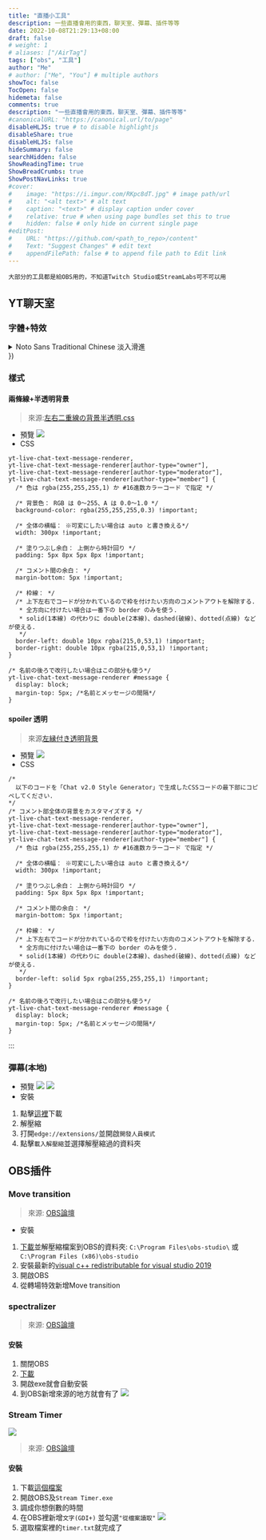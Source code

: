 ```yaml
---
title: "直播小工具"
description: 一些直播會用的東西，聊天室、彈幕、插件等等
date: 2022-10-08T21:29:13+08:00
draft: false
# weight: 1
# aliases: ["/AirTag"]
tags: ["obs", "工具"]
author: "Me"
# author: ["Me", "You"] # multiple authors
showToc: false
TocOpen: false
hidemeta: false
comments: true
description: "一些直播會用的東西，聊天室、彈幕、插件等等"
#canonicalURL: "https://canonical.url/to/page"
disableHLJS: true # to disable highlightjs
disableShare: true
disableHLJS: false
hideSummary: false
searchHidden: false
ShowReadingTime: true
ShowBreadCrumbs: true
ShowPostNavLinks: true
#cover:
#    image: "https://i.imgur.com/RKpc8dT.jpg" # image path/url
#    alt: "<alt text>" # alt text
#    caption: "<text>" # display caption under cover
#    relative: true # when using page bundles set this to true
#    hidden: false # only hide on current single page
#editPost:
#    URL: "https://github.com/<path_to_repo>/content"
#    Text: "Suggest Changes" # edit text
#    appendFilePath: false # to append file path to Edit link
---
```


`大部分的工具都是給OBS用的，不知道Twitch Studio或StreamLabs可不可以用`


## YT聊天室
### 字體+特效
<details>
<summary>Noto Sans Traditional Chinese 淡入滑進</summary>

```css=
@import url("https://fonts.googleapis.com/css?family=Noto Sans TC");

/* Background colors*/
body {
  overflow: hidden;
  background-color: rgba(0,0,0,0);
}
/* Transparent background. */
yt-live-chat-renderer {
  background-color: transparent !important;
}
yt-live-chat-text-message-renderer,
yt-live-chat-text-message-renderer[is-highlighted] {
  background-color: transparent !important;
}

yt-live-chat-text-message-renderer[author-type="owner"],
yt-live-chat-text-message-renderer[author-type="owner"][is-highlighted] {
  background-color: transparent !important;
}

yt-live-chat-text-message-renderer[author-type="moderator"],
yt-live-chat-text-message-renderer[author-type="moderator"][is-highlighted] {
  background-color: transparent !important;
}

yt-live-chat-text-message-renderer[author-type="member"],
yt-live-chat-text-message-renderer[author-type="member"][is-highlighted] {
  background-color: transparent !important;
}


yt-live-chat-author-chip #author-name {
  background-color: transparent !important;
}
/* Outlines */
yt-live-chat-renderer * {
  text-shadow: -2px -2px #000000,-2px -1px #000000,-2px 0px #000000,-2px 1px #000000,-2px 2px #000000,-1px -2px #000000,-1px -1px #000000,-1px 0px #000000,-1px 1px #000000,-1px 2px #000000,0px -2px #000000,0px -1px #000000,0px 0px #000000,0px 1px #000000,0px 2px #000000,1px -2px #000000,1px -1px #000000,1px 0px #000000,1px 1px #000000,1px 2px #000000,2px -2px #000000,2px -1px #000000,2px 0px #000000,2px 1px #000000,2px 2px #000000;
  font-family: "Noto Sans TC";
  font-size: 18px !important;
  line-height: 18px !important;
}

yt-live-chat-text-message-renderer #content,
yt-live-chat-legacy-paid-message-renderer #content {
  overflow: initial !important;
}

/* Hide scrollbar. */
yt-live-chat-item-list-renderer #items{
  overflow: hidden !important;
}

yt-live-chat-item-list-renderer #item-scroller{
  overflow: hidden !important;
}

/* Hide header and input. */
yt-live-chat-header-renderer,
yt-live-chat-message-input-renderer {
  display: none !important;
}

/* Reduce side padding. */
yt-live-chat-text-message-renderer,
yt-live-chat-legacy-paid-message-renderer {
    padding-left: 4px !important;
  padding-right: 4px !important;
}

yt-live-chat-paid-message-renderer #header {
    padding-left: 4px !important;
  padding-right: 4px !important;
}

/* Avatars. */
yt-live-chat-text-message-renderer #author-photo,
yt-live-chat-paid-message-renderer #author-photo,
yt-live-chat-legacy-paid-message-renderer #author-photo {
  
  width: 24px !important;
  height: 24px !important;
  border-radius: 24px !important;
  margin-right: 6px !important;
}

/* Hide badges. */
yt-live-chat-text-message-renderer #author-badges {
  display: none !important;
  vertical-align: text-top !important;
}

/* Timestamps. */
yt-live-chat-text-message-renderer #timestamp {
  
  color: #999999 !important;
  font-family: "Noto Sans TC";
  font-size: 16px !important;
  line-height: 16px !important;
}

/* Badges. */
yt-live-chat-text-message-renderer #author-name[type="owner"],
yt-live-chat-text-message-renderer #author-name.owner,
yt-live-chat-text-message-renderer yt-live-chat-author-badge-renderer[type="owner"] {
  color: #ffd600 !important;
}

yt-live-chat-text-message-renderer #author-name[type="moderator"],
yt-live-chat-text-message-renderer #author-name.moderator,
yt-live-chat-text-message-renderer yt-live-chat-author-badge-renderer[type="moderator"] {
  color: #5e84f1 !important;
}

yt-live-chat-text-message-renderer #author-name[type="member"],
yt-live-chat-text-message-renderer #author-name.member,
yt-live-chat-text-message-renderer yt-live-chat-author-badge-renderer[type="member"] {
  color: #0f9d58 !important;
}

/* Channel names. */
yt-live-chat-text-message-renderer #author-name {
  color: #cccccc !important;
  font-family: "Noto Sans TC";
  font-size: 20px !important;
  line-height: 20px !important;
}

yt-live-chat-text-message-renderer #author-name::after {
  content: ":";
  margin-left: 2px;
}

/* Messages. */
yt-live-chat-text-message-renderer #message,
yt-live-chat-text-message-renderer #message * {
  color: #ffffff !important;
  font-family: "Noto Sans TC";
  font-size: 18px !important;
  line-height: 18px !important;
}


/* SuperChat/Fan Funding Messages. */
yt-live-chat-paid-message-renderer #author-name,
yt-live-chat-paid-message-renderer #author-name *,
yt-live-chat-legacy-paid-message-renderer #event-text,
yt-live-chat-legacy-paid-message-renderer #event-text * {
  color: #ffffff !important;
  font-family: "Noto Sans TC";
  font-size: 20px !important;
  line-height: 20px !important;
}

yt-live-chat-paid-message-renderer #purchase-amount,
yt-live-chat-paid-message-renderer #purchase-amount *,
yt-live-chat-legacy-paid-message-renderer #detail-text,
yt-live-chat-legacy-paid-message-renderer #detail-text * {
  color: #ffffff !important;
  font-family: "Noto Sans TC";
  font-size: 18px !important;
  line-height: 18px !important;
}

yt-live-chat-paid-message-renderer #content,
yt-live-chat-paid-message-renderer #content * {
  color: #ffffff !important;
  font-family: "Noto Sans TC";
  font-size: 18px !important;
  line-height: 18px !important;
}

yt-live-chat-paid-message-renderer {
  margin: 4px 0 !important;
}

yt-live-chat-legacy-paid-message-renderer {
  background-color: #0f9d58 !important;
  margin: 4px 0 !important;
}

yt-live-chat-text-message-renderer a,
yt-live-chat-legacy-paid-message-renderer a {
  text-decoration: none !important;
}

yt-live-chat-text-message-renderer[is-deleted],
yt-live-chat-legacy-paid-message-renderer[is-deleted] {
  display: none !important;
}

yt-live-chat-ticker-renderer {
  background-color: transparent !important;
  box-shadow: none !important;
}
yt-live-chat-ticker-renderer {
  display: none !important;
}


yt-live-chat-ticker-paid-message-item-renderer,
yt-live-chat-ticker-paid-message-item-renderer *,
yt-live-chat-ticker-sponsor-item-renderer,
yt-live-chat-ticker-sponsor-item-renderer * {
  color: #ffffff !important;
  font-family: "Noto Sans TC";
}

yt-live-chat-mode-change-message-renderer, 
yt-live-chat-viewer-engagement-message-renderer, 
yt-live-chat-restricted-participation-renderer {
  display: none !important;
}

yt-live-chat-banner-manager {
  display: none !important;
}
@keyframes anim {
0% { opacity: 0; transform: translateX(-16px); }
100% { opacity: 1; transform: none;}
}

yt-live-chat-text-message-renderer,
yt-live-chat-legacy-paid-message-renderer {
  animation: anim 200ms;
  animation-fill-mode: both;
}


yt-live-chat-action-panel-renderer, 
yt-live-chat-renderer #action-panel {
  display: none !important;
}

```

</details>
})

### 樣式
#### 兩條線+半透明背景
> 來源:[左右二重線の背景半透明.css](https://github.com/yuki-natsuno-vt/YoutubeLiveChatBGCustomCSS/blob/main/sample/%E5%B7%A6%E5%8F%B3%E4%BA%8C%E9%87%8D%E7%B7%9A%E3%81%AE%E8%83%8C%E6%99%AF%E5%8D%8A%E9%80%8F%E6%98%8E.css)
* 預覽
![](https://i.imgur.com/hXmN7fG.png)
* CSS

```css=
yt-live-chat-text-message-renderer,
yt-live-chat-text-message-renderer[author-type="owner"],
yt-live-chat-text-message-renderer[author-type="moderator"],
yt-live-chat-text-message-renderer[author-type="member"] {
  /* 色は rgba(255,255,255,1) か #16進数カラーコード で指定 */

  /* 背景色： RGB は 0～255、A は 0.0～1.0 */
  background-color: rgba(255,255,255,0.3) !important;
  
  /* 全体の横幅： ※可変にしたい場合は auto と書き換える*/
  width: 300px !important;

  /* 塗りつぶし余白： 上側から時計回り */
  padding: 5px 8px 5px 8px !important;

  /* コメント間の余白： */
  margin-bottom: 5px !important;

  /* 枠線： */
  /* 上下左右でコードが分かれているので枠を付けたい方向のコメントアウトを解除する.
   * 全方向に付けたい場合は一番下の border のみを使う.
   * solid(1本線) の代わりに double(2本線)、dashed(破線)、dotted(点線) などが使える.
   */
  border-left: double 10px rgba(215,0,53,1) !important;
  border-right: double 10px rgba(215,0,53,1) !important;
}

/* 名前の後ろで改行したい場合はこの部分も使う*/
yt-live-chat-text-message-renderer #message {
  display: block;
  margin-top: 5px; /*名前とメッセージの間隔*/
}

```

#### spoiler 透明
>來源[左縁付き透明背景](https://github.com/yuki-natsuno-vt/YoutubeLiveChatBGCustomCSS/blob/main/sample/%E5%B7%A6%E7%B8%81%E4%BB%98%E3%81%8D%E9%80%8F%E6%98%8E%E8%83%8C%E6%99%AF.css)
* 預覽
![](https://i.imgur.com/IN44R3Q.png)
* CSS
```css=
/*
  以下のコードを「Chat v2.0 Style Generator」で生成したCSSコードの最下部にコピペしてください.
*/
/* コメント部全体の背景をカスタマイズする */
yt-live-chat-text-message-renderer,
yt-live-chat-text-message-renderer[author-type="owner"],
yt-live-chat-text-message-renderer[author-type="moderator"],
yt-live-chat-text-message-renderer[author-type="member"] {
  /* 色は rgba(255,255,255,1) か #16進数カラーコード で指定 */

  /* 全体の横幅： ※可変にしたい場合は auto と書き換える*/
  width: 300px !important;

  /* 塗りつぶし余白： 上側から時計回り */
  padding: 5px 8px 5px 8px !important;

  /* コメント間の余白： */
  margin-bottom: 5px !important;

  /* 枠線： */
  /* 上下左右でコードが分かれているので枠を付けたい方向のコメントアウトを解除する.
   * 全方向に付けたい場合は一番下の border のみを使う.
   * solid(1本線) の代わりに double(2本線)、dashed(破線)、dotted(点線) などが使える.
   */
  border-left: solid 5px rgba(255,255,255,1) !important;
}

/* 名前の後ろで改行したい場合はこの部分も使う*/
yt-live-chat-text-message-renderer #message {
  display: block;
  margin-top: 5px; /*名前とメッセージの間隔*/
}
```
:::
### 彈幕(本地)
* 預覽
![](https://i.imgur.com/GmSnFqj.gif)
![](https://i.imgur.com/FFNIFIk.png)
* 安裝
1. 點擊[這裡](https://github.com/fiahfy/youtube-live-chat-flow/releases/download/v0.0.51/archive.zip)下載
2. 解壓縮
3. 打開`edge://extensions/`並開啟`開發人員模式`
4. 點擊`載入解壓縮`並選擇解壓縮過的資料夾
## OBS插件
### Move transition
>來源: [OBS論壇](https://obsproject.com/forum/resources/move-transition.913/)
* 安裝
1. [下載](https://obsproject.com/forum/resources/move-transition.913/download)並解壓縮檔案到OBS的資料夾:
`C:\Program Files\obs-studio\`
或
`C:\Program Files (x86)\obs-studio`
2. 安裝最新的[visual c++ redistributable for visual studio 2019](https://aka.ms/vs/16/release/vc_redist.x64.exe)
3. 開啟OBS
4. 從轉場特效新增Move transition
### spectralizer
>來源: [OBS論壇](https://obsproject.com/forum/resources/spectralizer.861/)

#### 安裝
1. 關閉OBS
2. [下載](https://github.com/univrsal/spectralizer/releases/download/v1.3.4/spectralizer.v1.3.4.installer.windows.exe)
3. 開啟exe就會自動安裝
4. 到OBS新增來源的地方就會有了
![](https://i.imgur.com/GWhnwhe.png)
### Stream Timer
![](https://i.imgur.com/2qT0K0L.png)
>來源: [OBS論壇](https://obsproject.com/forum/resources/countdown-timer-stream-timer.713/)

#### 安裝
1. 下載[這個檔案](https://drive.google.com/file/d/1vaSM1igdnIZHMDfvNT6n1p22Z2MwXKAP/view)
2. 開啟OBS及`Stream Timer.exe`
3. 調成你想倒數的時間
4. 在OBS裡新增`文字(GDI+)` 並勾選`"從檔案讀取"`
![](https://i.imgur.com/YIaWPeX.png)
5. 選取檔案裡的`timer.txt`就完成了

